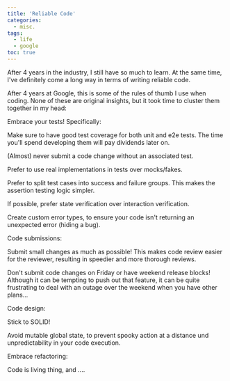 ```yaml
---
title: 'Reliable Code'
categories:
  - misc.
tags:
  - life
  - google
toc: true
---
```


After 4 years in the industry, I still have so much to learn. At the same time, I've definitely come a long way in terms of writing reliable code.

After 4 years at Google, this is some of the rules of thumb I use when coding. None of these are original insights, but it took time to cluster them together in my head:

Embrace your tests! Specifically:

Make sure to have good test coverage for both unit and e2e tests. The time you'll spend developing them will pay dividends later on.

(Almost) never submit a code change without an associated test.

Prefer to use real implementations in tests over mocks/fakes.

Prefer to split test cases into success and failure groups. This makes the assertion testing logic simpler.

If possible, prefer state verification over interaction verification.

Create custom error types, to ensure your code isn't returning an unexpected error (hiding a bug).

Code submissions:

Submit small changes as much as possible! This makes code review easier for the reviewer, resulting in speedier and more thorough reviews.

Don't submit code changes on Friday or have weekend release blocks! Although it can be tempting to push out that feature, it can be quite frustrating to deal with an outage over the weekend when you have other plans...

Code design:

Stick to SOLID!

Avoid mutable global state, to prevent spooky action at a distance und unpredictability in your code execution.

Embrace refactoring:

Code is living thing, and ....
